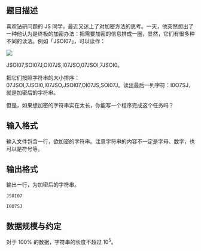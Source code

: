 ## 题目描述

喜欢钻研问题的 JS 同学，最近又迷上了对加密方法的思考。一天，他突然想出了一种他认为是终极的加密办法：把需要加密的信息排成一圈，显然，它们有很多种不同的读法。例如「JSOI07」，可以读作：

![](file://pic1.jpg)

$\text{JSOI07,SOI07J,OI07JS,I07JSO,07JSOI,7JSOI0}$。

把它们按照字符串的大小排序：$\text{07JSOI,7JSOI0,I07JSO,JSOI07,OI07JS,SOI07J}$。读出最后一列字符：$\text{I0O7SJ}$，就是加密后的字符串。

但是，如果想加密的字符串实在太长，你能写一个程序完成这个任务吗？

## 输入格式

输入文件包含一行，欲加密的字符串。注意字符串的内容不一定是字母、数字，也可以是符号等。

## 输出格式

输出一行，为加密后的字符串。


```input1
JSOI07
```


```output1
I0O7SJ
```

## 数据规模与约定

对于 $100\%$ 的数据，字符串的长度不超过 $10^5$。
